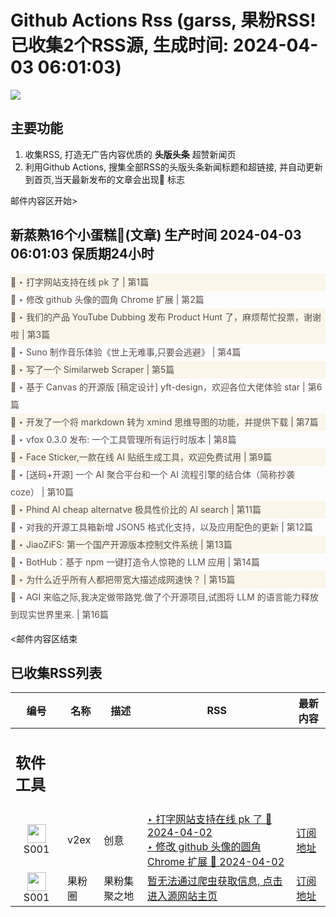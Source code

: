 # Github Actions Rss (garss, 果粉RSS! 已收集2个RSS源, 生成时间: 2024-04-03 06:01:03)

![](https://cdn.jsdelivr.net/gh/xinkeji/garss/_media/ga-rss.png)



## 主要功能
1. 收集RSS, 打造无广告内容优质的 **头版头条** 超赞新闻页
2. 利用Github Actions, 搜集全部RSS的头版头条新闻标题和超链接, 并自动更新到首页,当天最新发布的文章会出现🌈 标志

邮件内容区开始>
<h2>新蒸熟16个小蛋糕🍰(文章) 生产时间 2024-04-03 06:01:03 保质期24小时</h2>

<div style='line-height:3;background-color:#FAF6EA;' ><a href='https://www.v2ex.com/t/1029306#reply2' style="line-height:2;text-decoration:none;display:block;color:#584D49;">🌈 ‣ 打字网站支持在线 pk 了 | 第1篇</a></div><div style='line-height:3;' ><a href='https://www.v2ex.com/t/1029291#reply0' style="line-height:2;text-decoration:none;display:block;color:#584D49;">🌈 ‣ 修改 github 头像的圆角 Chrome 扩展 | 第2篇</a></div><div style='line-height:3;background-color:#FAF6EA;' ><a href='https://www.v2ex.com/t/1029165#reply2' style="line-height:2;text-decoration:none;display:block;color:#584D49;">🌈 ‣ 我们的产品 YouTube Dubbing 发布 Product Hunt 了，麻烦帮忙投票，谢谢啦 | 第3篇</a></div><div style='line-height:3;' ><a href='https://www.v2ex.com/t/1029149#reply2' style="line-height:2;text-decoration:none;display:block;color:#584D49;">🌈 ‣ Suno 制作音乐体验《世上无难事,只要会逃避》 | 第4篇</a></div><div style='line-height:3;background-color:#FAF6EA;' ><a href='https://www.v2ex.com/t/1029122#reply0' style="line-height:2;text-decoration:none;display:block;color:#584D49;">🌈 ‣ 写了一个 Similarweb Scraper | 第5篇</a></div><div style='line-height:3;' ><a href='https://www.v2ex.com/t/1029166#reply2' style="line-height:2;text-decoration:none;display:block;color:#584D49;">🌈 ‣ 基于 Canvas 的开源版 [稿定设计] yft-design，欢迎各位大佬体验 star | 第6篇</a></div><div style='line-height:3;background-color:#FAF6EA;' ><a href='https://www.v2ex.com/t/1029094#reply4' style="line-height:2;text-decoration:none;display:block;color:#584D49;">🌈 ‣ 开发了一个将 markdown 转为 xmind 思维导图的功能，并提供下载 | 第7篇</a></div><div style='line-height:3;' ><a href='https://www.v2ex.com/t/1029042#reply4' style="line-height:2;text-decoration:none;display:block;color:#584D49;">🌈 ‣ vfox 0.3.0 发布: 一个工具管理所有运行时版本 | 第8篇</a></div><div style='line-height:3;background-color:#FAF6EA;' ><a href='https://www.v2ex.com/t/1029079#reply0' style="line-height:2;text-decoration:none;display:block;color:#584D49;">🌈 ‣ Face Sticker,一款在线 AI 贴纸生成工具，欢迎免费试用 | 第9篇</a></div><div style='line-height:3;' ><a href='https://www.v2ex.com/t/1029051#reply0' style="line-height:2;text-decoration:none;display:block;color:#584D49;">🌈 ‣ [送码+开源] 一个 AI 聚合平台和一个 AI 流程引擎的结合体（简称抄袭 coze） | 第10篇</a></div><div style='line-height:3;background-color:#FAF6EA;' ><a href='https://www.v2ex.com/t/1028983#reply2' style="line-height:2;text-decoration:none;display:block;color:#584D49;">🌈 ‣ Phind AI cheap alternatve 极具性价比的 AI search | 第11篇</a></div><div style='line-height:3;' ><a href='https://www.v2ex.com/t/1029006#reply3' style="line-height:2;text-decoration:none;display:block;color:#584D49;">🌈 ‣ 对我的开源工具箱新增 JSON5 格式化支持，以及应用配色的更新 | 第12篇</a></div><div style='line-height:3;background-color:#FAF6EA;' ><a href='https://www.v2ex.com/t/1029089#reply0' style="line-height:2;text-decoration:none;display:block;color:#584D49;">🌈 ‣ JiaoZiFS: 第一个国产开源版本控制文件系统 | 第13篇</a></div><div style='line-height:3;' ><a href='https://www.v2ex.com/t/1028988#reply4' style="line-height:2;text-decoration:none;display:block;color:#584D49;">🌈 ‣ BotHub：基于 npm 一键打造令人惊艳的 LLM 应用 | 第14篇</a></div><div style='line-height:3;background-color:#FAF6EA;' ><a href='https://www.v2ex.com/t/1029277#reply9' style="line-height:2;text-decoration:none;display:block;color:#584D49;">🌈 ‣ 为什么近乎所有人都把带宽大描述成网速快？ | 第15篇</a></div><div style='line-height:3;' ><a href='https://www.v2ex.com/t/1029289#reply0' style="line-height:2;text-decoration:none;display:block;color:#584D49;">🌈 ‣ AGI 来临之际,我决定做带路党.做了个开源项目,试图将 LLM 的语言能力释放到现实世界里来. | 第16篇</a></div>

<邮件内容区结束

## 已收集RSS列表

| 编号 | 名称 | 描述 | RSS | 最新内容 |
| --- | --- | --- | --- | --- |
| <h2 id="软件工具">软件工具</h2> |  |   |  |  |
| <div id="S001" style="text-align: center;"><img src="https://cdn.jsdelivr.net/gh/zhaoolee/garss/_media/favicon/S001.png" width="30px" style="width:30px;height: auto;"/><br><span>S001</span></div> | v2ex | 创意 | [‣ 打字网站支持在线 pk 了 🌈 2024-04-02](https://www.v2ex.com/t/1029306#reply2)<br/>[‣ 修改 github 头像的圆角 Chrome 扩展 🌈 2024-04-02](https://www.v2ex.com/t/1029291#reply0) | [订阅地址](https://www.v2ex.com/feed/tab/creative.xml) |
| <div id="S001" style="text-align: center;"><img src="https://cdn.jsdelivr.net/gh/zhaoolee/garss/_media/favicon/S001.png" width="30px" style="width:30px;height: auto;"/><br><span>S001</span></div> | 果粉圈 | 果粉集聚之地 | [暂无法通过爬虫获取信息, 点击进入源网站主页](https://g0f.cn) | [订阅地址](https://g0f.cn/rss.xml) |



